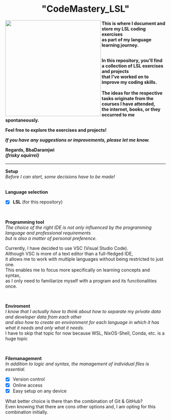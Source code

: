 
<h1 align="center">"CodeMastery_LSL"</h1>
<img align="left" height="300" src="https://avatars.githubusercontent.com/u/149151213?s=200&v=4"/>

<h4 align="left">
This is where I document and store my LSL coding exercises
<br> as part of my language learning journey.

<br> In this repository, you'll find a collection of LSL exercises and projects
<br> that I've worked on to improve my coding skills. 
<br>
<br> The ideas for the respective tasks originate from the courses I have attended,
<br> the internet, books, or they occurred to me spontaneously.  

**Feel free to explore the exercises and projects!**  

*If you have any suggestions or improvements, please let me know.*  

**Regards, BbaDaramjwi**  
*(frisky squirrel)*  
</h4>

___  

**Setup**  
*Before I can start, some decisions have to be made!*  
<br>

**Language selection**  
- [X] **LSL** (for this repository)
  
<br>
  
**Programming tool**  
*The choice of the right IDE is not only influenced by the programming language and professional requirements  
but is also a matter of personal preference.*  
  
Currently, I have decided to use VSC (Visual Studio Code).  
Although VSC is more of a text editor than a full-fledged IDE,  
it allows me to work with multiple languages without being restricted to just one.   
This enables me to focus more specifically on learning concepts and syntax,  
as I only need to familiarize myself with a program and its functionalities once.  
  
<br>
  
**Enviroment**  
*I know that I actually have to think about how to separate my private data and developer data from each other  
and also how to create an environment for each language in which it has what it needs and only what it needs.*  
I have to skip that topic for now because WSL, NixOS-Shell, Conda, etc. is a huge topic
  
<br>
  
**Filemanagement**  
*In addition to logic and syntax, the management of individual files is essential.*  
 
- [X] Version control  
- [X] Online access  
- [X] Easy setup on any device  
 
What better choice is there than the combination of Git & GitHub?  
Even knowing that there are cons other options and, I am opting for this combination initially.

